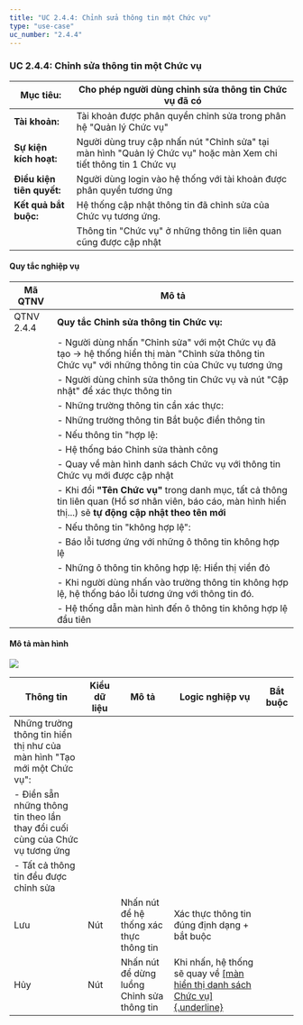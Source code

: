 ```yaml
---
title: "UC 2.4.4: Chỉnh sửa thông tin một Chức vụ"
type: "use-case"
uc_number: "2.4.4"
---
```


### UC 2.4.4: Chỉnh sửa thông tin một Chức vụ

| **Mục tiêu:** | Cho phép người dùng chỉnh sửa thông tin Chức vụ đã có |
| --- | --- |
| **Tài khoản:** | Tài khoản được phân quyền chỉnh sửa trong phân hệ "Quản lý Chức vụ" |
| **Sự kiện kích hoạt:** | Người dùng truy cập nhấn nút "Chỉnh sửa" tại màn hình "Quản lý Chức vụ" hoặc màn Xem chi tiết thông tin 1 Chức vụ |
| **Điều kiện tiên quyết:** | Người dùng login vào hệ thống với tài khoản được phân quyền tương ứng |
| **Kết quả bắt buộc:** | Hệ thống cập nhật thông tin đã chỉnh sửa của Chức vụ tương ứng. |
|  | Thông tin "Chức vụ" ở những thông tin liên quan cũng được cập nhật |

#### Quy tắc nghiệp vụ

| **Mã QTNV** | **Mô tả** |
| --- | --- |
| QTNV 2.4.4 | **Quy tắc Chỉnh sửa thông tin Chức vụ:** |
|  | - Người dùng nhấn "Chỉnh sửa" với một Chức vụ đã tạo -\> hệ thống hiển thị màn "Chỉnh sửa thông tin Chức vụ" với những thông tin của Chức vụ tương ứng |
|  | - Người dùng chỉnh sửa thông tin Chức vụ và nút "Cập nhật" để xác thực thông tin |
|  | - Những trường thông tin cần xác thực: |
|  | - Những trường thông tin Bắt buộc điền thông tin |
|  | - Nếu thông tin "hợp lệ: |
|  | - Hệ thống báo Chỉnh sửa thành công |
|  | - Quay về màn hình danh sách Chức vụ với thông tin Chức vụ mới được cập nhật |
|  | - Khi đổi **"Tên Chức vụ"** trong danh mục, tất cả thông tin liên quan (Hồ sơ nhân viên, báo cáo, màn hình hiển thị...) sẽ **tự động cập nhật theo tên mới** |
|  | - Nếu thông tin "không hợp lệ": |
|  | - Báo lỗi tương ứng với những ô thông tin không hợp lệ |
|  | - Những ô thông tin không hợp lệ: Hiển thị viền đỏ |
|  | - Khi người dùng nhấn vào trường thông tin không hợp lệ, hệ thống báo lỗi tương ứng với thông tin đó. |
|  | - Hệ thống dẫn màn hình đến ô thông tin không hợp lệ đầu tiên |

#### Mô tả màn hình

![](media/image53.png)

| **Thông tin** | **Kiểu dữ liệu** | **Mô tả** | **Logic nghiệp vụ** | **Bắt buộc** |
| --- | --- | --- | --- | --- |
| Những trường thông tin hiển thị như của màn hình "Tạo mới một Chức vụ": |  |  |  |  |
| \- Điền sẵn những thông tin theo lần thay đổi cuối cùng của Chức vụ tương ứng |  |  |  |  |
| \- Tất cả thông tin đều được chỉnh sửa |  |  |  |  |
| Lưu | Nút | Nhấn nút để hệ thống xác thực thông tin | Xác thực thông tin đúng định dạng + bắt buộc |  |
| Hủy | Nút | Nhấn nút để dừng luồng Chỉnh sửa thông tin | Khi nhấn, hệ thống sẽ quay về [[màn hiển thị danh sách Chức vụ]{.underline}](#uc-2.4.1-xem-danh-sách-tìm-kiếm-chức-vụ) |  |
